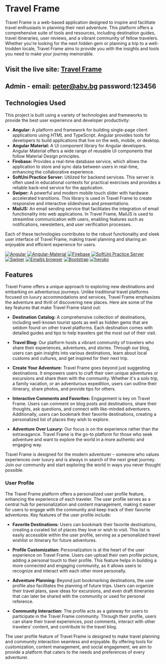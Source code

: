 # Travel Frame

Travel Frame is a web-based application designed to inspire and facilitate travel enthusiasts in planning their next adventure. This platform offers a comprehensive suite of tools and resources, including destination guides, travel itineraries, user reviews, and a vibrant community of fellow travelers. Whether you're looking for the next hidden gem or planning a trip to a well-trodden locale, Travel Frame aims to provide you with the insights and tools you need to make your journey memorable.
## Visit the live site: [Travel Frame]()
## Admin - email: peter@abv.bg password:123456
## Technologies Used

This project is built using a variety of technologies and frameworks to provide the best user experience and developer productivity:

- **Angular:** A platform and framework for building single-page client applications using HTML and TypeScript. Angular provides tools for developers to build applications that live on the web, mobile, or desktop.
- **Angular Material:** A UI component library for Angular developers. Angular Material offers a wide range of reusable UI components that follow Material Design principles.
- **Firebase:** Provides a real-time database service, which allows the application to store and sync data between users in real-time, enhancing the collaborative experience.
- **SoftUni Practice Server:** Utilized for backend services. This server is often used in educational contexts for practical exercises and provides a reliable back-end service for the application.
- **Swiper:** A powerful and modern mobile touch slider with hardware accelerated transitions. This library is used in Travel Frame to create responsive and interactive slideshows and presentations.
- **MailJS:** An email sending service that facilitates the integration of email functionality into web applications. In Travel Frame, MailJS is used to streamline communication with users, enabling features such as notifications, newsletters, and user verification processes.

Each of these technologies contributes to the robust functionality and sleek user interface of Travel Frame, making travel planning and sharing an enjoyable and efficient experience for users.

[![Angular](https://img.shields.io/badge/Angular-✓-blue)]() [![Angular-Material](https://img.shields.io/badge/Angular--Material-✓-important)]() [![Firebase](https://img.shields.io/badge/Firebase-✓-yellowgreen)]() [![SoftUni Practice Server](https://img.shields.io/badge/SoftUni_Practice_Server-✓-orange)]() [![Swiper](https://img.shields.io/badge/Swiper-✓-brightgreen)]() [![Emailjs browser](https://img.shields.io/badge/Еmailjs--Browser-✓-ff69b4)]() [![Bootstrap](https://img.shields.io/badge/Bootstrap-✓-red)]() [![heruko](https://img.shields.io/badge/Heruko-✓-9cf)]()

## Features

Travel Frame offers a unique approach to exploring new destinations and embarking on adventurous journeys. Unlike traditional travel platforms focused on luxury accommodations and services, Travel Frame emphasizes the adventure and thrill of discovering new places. Here are some of the key features that make Travel Frame stand out:

- **Destination Catalog:** A comprehensive collection of destinations, including well-known tourist spots as well as hidden gems that are seldom found on other travel platforms. Each destination comes with detailed guides and tips to help travelers get the most out of their visit.

- **Travel Blog:** Our platform hosts a vibrant community of travelers who share their experiences, adventures, and stories. Through our blog, users can gain insights into various destinations, learn about local customs and cultures, and get inspired for their next trip.

- **Create Your Adventure:** Travel Frame goes beyond just suggesting destinations. It empowers users to craft their own unique adventures or excursions and share them with the community. Whether it's a solo trip, a family vacation, or an adventurous expedition, users can outline their itinerary, share photos, and provide tips for others.

- **Interactive Comments and Favorites:** Engagement is key on Travel Frame. Users can comment on blog posts and destinations, share their thoughts, ask questions, and connect with like-minded adventurers. Additionally, users can bookmark their favorite destinations, creating a personalized list of places they wish to explore.

- **Adventure Over Luxury:** Our focus is on the experience rather than the extravagance. Travel Frame is the go-to platform for those who seek adventure and want to explore the world in a more authentic and engaging way.

Travel Frame is designed for the modern adventurer – someone who values experiences over luxury and is always in search of the next great journey. Join our community and start exploring the world in ways you never thought possible.

### User Profile

The Travel Frame platform offers a personalized user profile feature, enhancing the experience of each traveler. The user profile serves as a central hub for personalization and content management, making it easier for users to engage with the community and keep track of their favorite adventures. Key features of the user profile include:

- **Favorite Destinations:** Users can bookmark their favorite destinations, creating a curated list of places they love or wish to visit. This list is easily accessible within the user profile, serving as a personalized travel wishlist or itinerary for future adventures.

- **Profile Customization:** Personalization is at the heart of the user experience on Travel Frame. Users can upload their own profile picture, adding a personal touch to their profile. This feature helps in building a more connected and engaging community, as it allows users to recognize and interact with each other more personally.

- **Adventure Planning:** Beyond just bookmarking destinations, the user profile also facilitates the planning of future trips. Users can organize their travel plans, save ideas for excursions, and even draft itineraries that can later be shared with the community or used for personal reference.

- **Community Interaction:** The profile acts as a gateway for users to participate in the Travel Frame community. Through their profile, users can share their travel experiences, post comments, interact with other travelers’ content, and contribute to the travel blog.

The user profile feature of Travel Frame is designed to make travel planning and community interaction seamless and enjoyable. By offering tools for customization, content management, and social engagement, we aim to provide a platform that caters to the needs and preferences of every adventurer.
